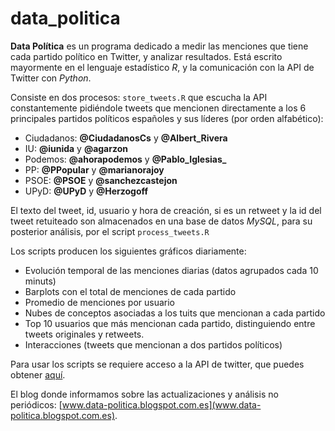 # data_politica
**Data Política** es un programa dedicado a medir las menciones que tiene cada partido político en Twitter, y analizar resultados.
Está escrito mayormente en el lenguaje estadístico *R*, y la comunicación con la API de Twitter con *Python*.

Consiste en dos procesos:
`store_tweets.R` que escucha la API constantemente pidiéndole tweets que mencionen directamente a los 6 principales partidos políticos españoles y sus líderes (por orden alfabético):

- Ciudadanos: **@CiudadanosCs** y **@Albert_Rivera**
- IU: **@iunida** y **@agarzon**
- Podemos: **@ahorapodemos** y **@Pablo_Iglesias_**
- PP: **@PPopular** y **@marianorajoy**
- PSOE: **@PSOE** y **@sanchezcastejon**
- UPyD: **@UPyD** y **@Herzogoff**

El texto del tweet, id, usuario y hora de creación, si es un retweet y la id del tweet retuiteado son almacenados en una base de datos *MySQL*, para su posterior análisis, por el script `process_tweets.R`

Los scripts producen los siguientes gráficos diariamente:
- Evolución temporal de las menciones diarias (datos agrupados cada 10 minuts)
- Barplots con el total de menciones de cada partido
- Promedio de menciones por usuario
- Nubes de conceptos asociadas a los tuits que mencionan a cada partido
- Top 10 usuarios que más mencionan cada partido, distinguiendo entre tweets originales y retweets.
- Interacciones (tweets que mencionan a dos partidos políticos)

Para usar los scripts se requiere acceso a la API de twitter, que puedes obtener [aquí](https://dev.twitter.com/oauth/overview).

El blog donde informamos sobre las actualizaciones y análisis no periódicos: [www.data-politica.blogspot.com.es](www.data-politica.blogspot.com.es).
